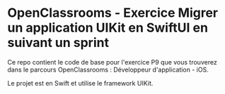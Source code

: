 # OpenClassrooms - Exercice Migrer un application UIKit en SwiftUI en suivant un sprint
Ce repo contient le code de base pour l'exercice P9 que vous trouverez dans le parcours OpenClassrooms : Développeur d'application - iOS.

Le projet est en Swift et utilise le framework UIKit.
